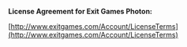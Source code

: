 **License Agreement for Exit Games Photon:**

[http://www.exitgames.com/Account/LicenseTerms](http://www.exitgames.com/Account/LicenseTerms)